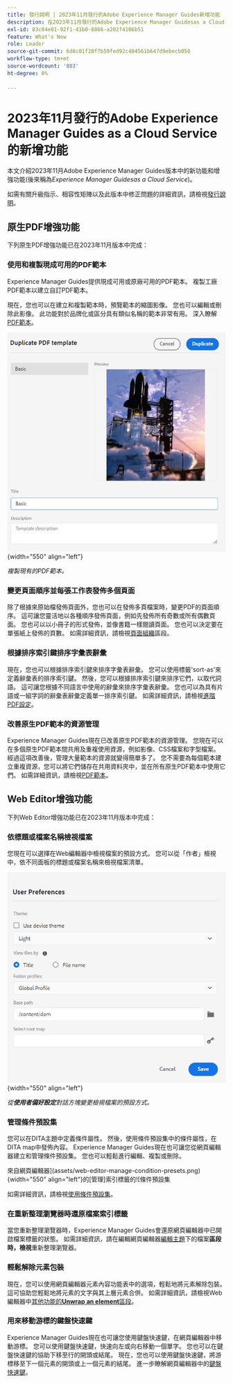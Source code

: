 ```yaml
---
title: 發行說明 | 2023年11月發行的Adobe Experience Manager Guides新增功能
description: 在2023年11月發行的Adobe Experience Manager Guidesas a Cloud Service中瞭解新功能和增強功能。
exl-id: 83c04e01-92f1-41b0-8866-a202f4106b51
feature: What's New
role: Leader
source-git-commit: 6d8c01f20f7b59fed92c404561b647d9ebecb050
workflow-type: tm+mt
source-wordcount: '803'
ht-degree: 0%

---
```


# 2023年11月發行的Adobe Experience Manager Guides as a Cloud Service的新增功能

本文介紹2023年11月Adobe Experience Manager Guides版本中的新功能和增強功能(後來稱為&#x200B;*Experience Manager Guidesas a Cloud Service*)。

如需有關升級指示、相容性矩陣以及此版本中修正問題的詳細資訊，請檢視[發行說明](release-notes-2023-11-0.md)。

## 原生PDF增強功能

下列原生PDF增強功能已在2023年11月版本中完成：

### 使用和複製現成可用的PDF範本

Experience Manager Guides提供現成可用或原廠可用的PDF範本。 複製工廠PDF範本以建立自訂PDF範本。

現在，您也可以在建立和複製範本時，預覽範本的縮圖影像。 您也可以編輯或刪除此影像。 此功能對於品牌化或區分具有類似名稱的範本非常有用。
深入瞭解[PDF範本](../native-pdf/pdf-template.md)。

![重複PDF範本對話方塊](assets/duplicate-template.png){width="550" align="left"}

*複製現有的PDF範本。*


### 變更頁面順序並每張工作表發佈多個頁面

除了根據來原始檔發佈頁面外，您也可以在發佈多頁檔案時，變更PDF的頁面順序。  這可讓您靈活地以各種順序發佈頁面，例如先發佈所有奇數或所有偶數頁面。 您也可以以小冊子的形式發佈，並像書籍一樣閱讀頁面。 您也可以決定要在單張紙上發佈的頁數。 如需詳細資訊，請檢視[頁面組織](../native-pdf/components-pdf-template.md#page-organization)區段。

### 根據排序索引鍵排序字彙表辭彙

現在，您也可以根據排序索引鍵來排序字彙表辭彙。 您可以使用標籤&#39;sort-as&#39;來定義辭彙表的排序索引鍵。 然後，您可以根據排序索引鍵來排序它們，以取代詞語。 這可讓您根據不同語言中使用的辭彙來排序字彙表辭彙。 您也可以為具有片語或一組字詞的辭彙表辭彙定義單一排序索引鍵。
如需詳細資訊，請檢視[進階PDF設定](../native-pdf/components-pdf-template.md#advanced-pdf-settings)。


### 改善原生PDF範本的資源管理

Experience Manager Guides現在已改善原生PDF範本的資源管理。 您現在可以在多個原生PDF範本間共用及重複使用資源，例如影像、CSS檔案和字型檔案。 經過這項改善後，管理大量範本的資源就變得簡單多了。 您不需要為每個範本建立重複資源，您可以將它們儲存在共用資料夾中，並在所有原生PDF範本中使用它們。
如需詳細資訊，請檢視[PDF範本](../native-pdf/pdf-template.md)。

## Web Editor增強功能

下列Web Editor增強功能已在2023年11月版本中完成：


### 依標題或檔案名稱檢視檔案

您現在可以選擇在Web編輯器中檢視檔案的預設方式。 您可以從「作者」檢視中，依不同面板的標題或檔案名稱來檢視檔案清單。

![使用者偏好設定對話方塊](assets/user-preferences-2311.png){width="550" align="left"}

*從&#x200B;**使用者偏好設定**對話方塊變更檢視檔案的預設方式。*


### 管理條件預設集

您可以在DITA主題中定義條件屬性。 然後，使用條件預設集中的條件屬性，在DITA map中發佈內容。 Experience Manager Guides現在也可讓您從網頁編輯器建立和管理條件預設集。 您也可以輕鬆進行編輯、複製或刪除。

來自網頁編輯器](assets/web-editor-manage-condition-presets.png){width="550" align="left"}的[管理]索引標籤的![條件預設集

如需詳細資訊，請檢視[使用條件預設集](../user-guide/generate-output-use-condition-presets.md)。

### 在重新整理瀏覽器時還原檔案索引標籤

當您重新整理瀏覽器時，Experience Manager Guides會還原網頁編輯器中已開啟檔案標籤的狀態。 如需詳細資訊，請在編輯網頁編輯器[編輯主題](../user-guide/web-editor-edit-topics.md)下的檔案&#x200B;**區段時，檢視**&#x200B;重新整理瀏覽器。

### 輕鬆解除元素包裝

現在，您可以使用網頁編輯器元素內容功能表中的選項，輕鬆地將元素解除包裝。 這可協助您輕鬆地將元素的文字與其上層元素合併。
如需詳細資訊，請檢視Web編輯器中[其他功能的&#x200B;**Unwrap an element**&#x200B;區段](../user-guide/web-editor-other-features.md)。

### 用來移動游標的鍵盤快速鍵

Experience Manager Guides現在也可讓您使用鍵盤快速鍵，在網頁編輯器中移動游標。 您可以使用鍵盤快速鍵，快速向左或向右移動一個單字。 您也可以在鍵盤快速鍵的協助下移至行的開頭或結尾。
現在，您也可以使用鍵盤快速鍵，將游標移至下一個元素的開頭或上一個元素的結尾。
進一步瞭解網頁編輯器中的[鍵盤快速鍵](../user-guide/web-editor-keyboard-shortcuts.md)。
